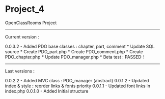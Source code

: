 # Project_4
OpenClassRooms Project

-----------------------

Current version :

0.0.3.2 - Added PDO base classes : chapter, part, comment
	* Update SQL source
	* Create PDO_part.php
	* Create PDO_comment.php
	* Create PDO_chapter.php
	* Update PDO_manager.php
	* Beta test : PASSED !

-----------------------

Last versions :

0.0.2.2 - Added MVC class : PDO_manager (abstract)
0.0.1.2 - Updated index & style : reorder links & fonts priority
0.0.1.1 - Updated font links in index.php
0.0.1.0 - Added Initial structure
